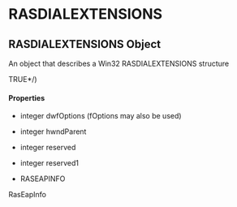 # RASDIALEXTENSIONS

## RASDIALEXTENSIONS Object



An object that describes a Win32 RASDIALEXTENSIONS structure 

TRUE\*/\)

#### Properties

  - integer dwfOptions
    \(fOptions may also be used\)

  - integer hwndParent
    

  - integer reserved
    

  - integer reserved1
    

  - RASEAPINFO

 RasEapInfo
    